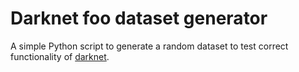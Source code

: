 # Darknet foo dataset generator
A simple Python script to generate a random dataset to test correct functionality of [darknet](https://github.com/AlexeyAB/darknet "Yolo v4, v3 and v2 for Windows and Linux").
